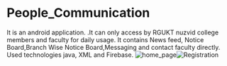 # People_Communication
It is an android application. .It can only access by RGUKT nuzvid college members and faculty for daily usage. It contains News feed, Notice Board,Branch Wise Notice Board,Messaging and contact faculty directly. Used technologies java, XML and Firebase.
![home_page](https://user-images.githubusercontent.com/52503391/121021690-44b00780-c7bf-11eb-8ede-4457d973ba9e.JPG)![Registration](https://user-images.githubusercontent.com/52503391/121022576-1252da00-c7c0-11eb-8399-43d67fa53a89.JPG)



